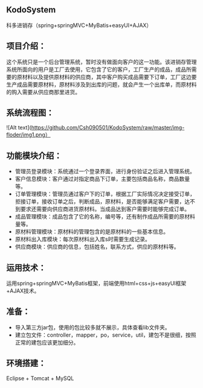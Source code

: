 ## KodoSystem

科多进销存（spring+springMVC+MyBatis+easyUI+AJAX）

## 项目介绍：

这个系统只是一个后台管理系统，暂时没有做面向客户的这一功能。该进销存管理系统所面向的用户是工厂去使用，它包含了它的客户，工厂生产的成品，成品所需要的原材料以及提供原材料的供应商，其中客户购买成品需要下订单，工厂这边要生产成品需要原材料，原材料涉及到出库的问题，就会产生一个出库单，而原材料的购入需要从供应商那里进货。

## 系统流程图：

![Alt text](https://github.com/Csh090501/KodoSystem/raw/master/img-floder/img1.png）

## 功能模块介绍：
- 管理员登录模块：系统通过一个登录界面，进行身份验证之后进入管理系统。
- 客户信息模块：客户通过对指定商品下订单，主要包括商品名称，商品数量等。
- 订单管理模块：管理员通过客户下的订单，根据工厂实际情况决定接受订单，拒接订单，接收订单之后，判断成品，原材料，是否能够满足客户需要，达不到要求还需要向供应商进货原材料。当成品达到客户需要时能够完成订单。
- 成品管理模块：成品包含了它的名称，编号等，还有制作成品所需要的原材料量等。
- 原材料管理模块：原材料的管理包含的是原材料的一些基本信息。
- 原材料出入库模块：每次原材料出入库s时需要生成记录。
- 供应商模块：供应商的信息，包括姓名，联系方式，供应的原材料等。

## 运用技术：

运用spring+springMVC+MyBatis框架，前端使用html+css+js+easyUI框架+AJAX技术。

## 准备：
- 导入第三方jar包，使用的包比较多就不展示，具体查看lib文件夹。
- 建立包文件：controller，mapper，po，service，util，建包不是很细，按照正常的建包应该更加细分。

## 环境搭建： 

Eclipse + Tomcat + MySQL